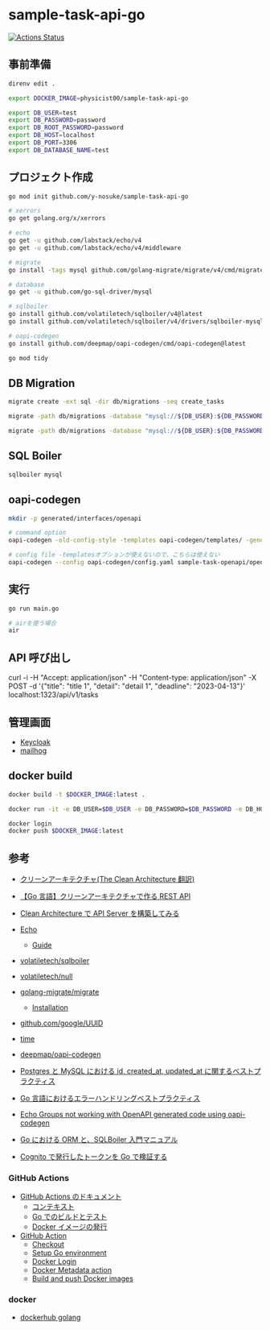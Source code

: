 # sample-task-api-go

[![Actions Status](https://github.com/y-nosuke/sample-task-api-go/actions/workflows/ci.yml/badge.svg)](https://github.com/y-nosuke/sample-task-api-go/actions)

## 事前準備

```sh
direnv edit .

export DOCKER_IMAGE=physicist00/sample-task-api-go

export DB_USER=test
export DB_PASSWORD=password
export DB_ROOT_PASSWORD=password
export DB_HOST=localhost
export DB_PORT=3306
export DB_DATABASE_NAME=test
```

## プロジェクト作成

```sh
go mod init github.com/y-nosuke/sample-task-api-go

# xerrors
go get golang.org/x/xerrors

# echo
go get -u github.com/labstack/echo/v4
go get -u github.com/labstack/echo/v4/middleware

# migrate
go install -tags mysql github.com/golang-migrate/migrate/v4/cmd/migrate@latest

# database
go get -u github.com/go-sql-driver/mysql

# sqlboiler
go install github.com/volatiletech/sqlboiler/v4@latest
go install github.com/volatiletech/sqlboiler/v4/drivers/sqlboiler-mysql@latest

# oapi-codegen
go install github.com/deepmap/oapi-codegen/cmd/oapi-codegen@latest

go mod tidy
```

## DB Migration

```sh
migrate create -ext sql -dir db/migrations -seq create_tasks

migrate -path db/migrations -database "mysql://${DB_USER}:${DB_PASSWORD}@tcp(localhost:3306)/${DB_DATABASE_NAME}?multiStatements=true" up 1

migrate -path db/migrations -database "mysql://${DB_USER}:${DB_PASSWORD}@tcp(localhost:3306)/${DB_DATABASE_NAME}" down 1
```

## SQL Boiler

```sh
sqlboiler mysql
```

## oapi-codegen

```sh
mkdir -p generated/interfaces/openapi

# command option
oapi-codegen -old-config-style -templates oapi-codegen/templates/ -generate types,server,spec -package openapi -o generated/interfaces/openapi/task.gen.go sample-task-openapi/openapi.yaml

# config file -templatesオブションが使えないので、こちらは使えない
oapi-codegen --config oapi-codegen/config.yaml sample-task-openapi/openapi.yaml
```

## 実行

```sh
go run main.go

# airを使う場合
air
```

## API 呼び出し

curl -i -H "Accept: application/json" -H "Content-type: application/json" -X POST -d '{"title": "title 1", "detail": "detail 1", "deadline": "2023-04-13"}' localhost:1323/api/v1/tasks

## 管理画面

- [Keycloak](http://localhost:8080/admin/)
- [mailhog](http://localhost:8025/)

## docker build

```sh
docker build -t $DOCKER_IMAGE:latest .

docker run -it -e DB_USER=$DB_USER -e DB_PASSWORD=$DB_PASSWORD -e DB_HOST=host.docker.internal -e DB_PORT=$DB_PORT -e DB_DATABASE_NAME=$DB_DATABASE_NAME -e AUTH_JWKS_URL=http://host.docker.internal:8080/realms/sample/protocol/openid-connect/certs -p 1323:1323 $DOCKER_IMAGE:latest

docker login
docker push $DOCKER_IMAGE:latest
```

## 参考

- [クリーンアーキテクチャ(The Clean Architecture 翻訳)](https://blog.tai2.net/the_clean_architecture.html)
- [【Go 言語】クリーンアーキテクチャで作る REST API](https://rightcode.co.jp/blog/information-technology/golang-clean-architecture-rest-api-syain)
- [Clean Architecture で API Server を構築してみる](https://qiita.com/hirotakan/items/698c1f5773a3cca6193e)
- [Echo](https://echo.labstack.com/)
  - [Guide](https://echo.labstack.com/guide/)
- [volatiletech/sqlboiler](https://github.com/volatiletech/sqlboiler)
- [volatiletech/null](https://pkg.go.dev/github.com/volatiletech/null)
- [golang-migrate/migrate](https://github.com/golang-migrate/migrate)
  - [Installation](https://github.com/golang-migrate/migrate/tree/master/cmd/migrate)
- [github.com/google/UUID](https://pkg.go.dev/github.com/google/UUID)
- [time](https://pkg.go.dev/time)
- [deepmap/oapi-codegen](https://github.com/deepmap/oapi-codegen)

- [Postgres と MySQL における id, created_at, updated_at に関するベストプラクティス](https://zenn.dev/mpyw/articles/rdb-ids-and-timestamps-best-practices)
- [Go 言語におけるエラーハンドリングベストプラクティス](https://zenn.dev/malt03/articles/cd0365608a26c4)
- [Echo Groups not working with OpenAPI generated code using oapi-codegen](https://stackoverflow.com/questions/70087465/echo-groups-not-working-with-openapi-generated-code-using-oapi-codegen)
- [Go における ORM と、SQLBoiler 入門マニュアル](https://zenn.dev/gami/articles/0fb2cf8b36aa09)

- [Cognito で発行したトークンを Go で検証する](https://www.planet-meron.com/articles/2021/11/1119_cognito_jwt_verification/)

### GitHub Actions

- [GitHub Actions のドキュメント](https://docs.github.com/ja/actions)
  - [コンテキスト](https://docs.github.com/ja/actions/learn-github-actions/contexts)
  - [Go でのビルドとテスト](https://docs.github.com/ja/actions/automating-builds-and-tests/building-and-testing-go)
  - [Docker イメージの発行](https://docs.github.com/ja/actions/publishing-packages/publishing-docker-images)
- [GitHub Action](https://github.com/marketplace?type=actions)
  - [Checkout](https://github.com/marketplace/actions/checkout)
  - [Setup Go environment](https://github.com/marketplace/actions/setup-go-environment)
  - [Docker Login](https://github.com/marketplace/actions/docker-login)
  - [Docker Metadata action](https://github.com/marketplace/actions/docker-metadata-action)
  - [Build and push Docker images](https://github.com/marketplace/actions/build-and-push-docker-images)

### docker

- [dockerhub golang](https://hub.docker.com/_/golang)
